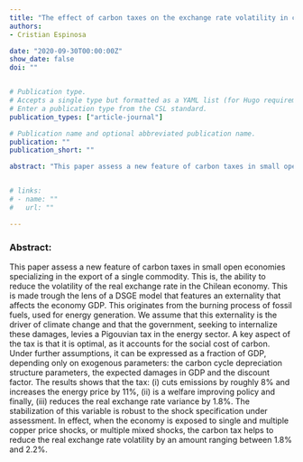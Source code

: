 ```yaml
---
title: "The effect of carbon taxes on the exchange rate volatility in commodities exporting countries"
authors:
- Cristian Espinosa

date: "2020-09-30T00:00:00Z"
show_date: false
doi: ""


# Publication type.
# Accepts a single type but formatted as a YAML list (for Hugo requirements).
# Enter a publication type from the CSL standard.
publication_types: ["article-journal"]

# Publication name and optional abbreviated publication name.
publication: ""
publication_short: ""

abstract: "This paper assess a new feature of carbon taxes in small open economies specializing in the export of a single commodity. This is, the ability to reduce the volatility of the real exchange rate in the Chilean economy. This is made trough the lens of a DSGE model that features an externality that affects the economy GDP. This originates from the burning process of fossil fuels, used for energy generation. We assume that this externality is the driver of climate change and that the government, seeking to internalize these damages, levies a Pigouvian tax in the energy sector. A key aspect of the tax is that it is optimal, as it accounts for the social cost of carbon. Under further assumptions, it can be expressed as a fraction of GDP, depending only on exogenous parameters:  the carbon cycle depreciation structure parameters, the expected damages in GDP and the discount factor. The results shows that the tax: (i) cuts emissions by roughly 8% and increases the energy price by 11%, (ii) is a welfare improving policy and finally, (iii) reduces the real exchange rate variance by 1.8%. The stabilization of this variable is robust to the shock specification under assessment. In effect, when the economy is exposed to single and multiple copper price shocks, or multiple mixed shocks, the carbon tax helps to reduce the real exchange rate volatility by an amount ranging between 1.8% and 2.2%."


# links:
# - name: ""
#   url: ""

---
```


### Abstract:

This paper assess a new feature of carbon taxes in small open economies specializing in the export of a single commodity. This is, the ability to reduce the volatility of the real exchange rate in the Chilean economy. This is made trough the lens of a DSGE model that features an externality that affects the economy GDP. This originates from the burning process of fossil fuels, used for energy generation. We assume that this externality is the driver of climate change and that the government, seeking to internalize these damages, levies a Pigouvian tax in the energy sector. A key aspect of the tax is that it is optimal, as it accounts for the social cost of carbon. Under further assumptions, it can be expressed as a fraction of GDP, depending only on exogenous parameters:  the carbon cycle depreciation structure parameters, the expected damages in GDP and the discount factor. The results shows that the tax: (i) cuts emissions by roughly 8% and increases the energy price by 11%, (ii) is a welfare improving policy and finally, (iii) reduces the real exchange rate variance by 1.8%. The stabilization of this variable is robust to the shock specification under assessment. In effect, when the economy is exposed to single and multiple copper price shocks, or multiple mixed shocks, the carbon tax helps to reduce the real exchange rate volatility by an amount ranging between 1.8% and 2.2%.


&NewLine;
&NewLine;
&NewLine;
